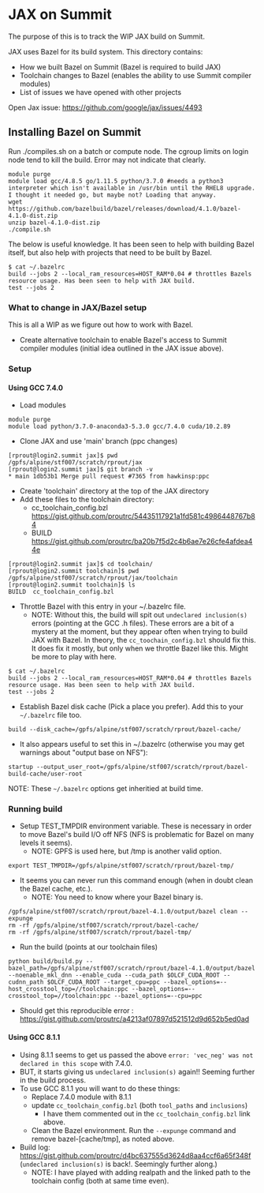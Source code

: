 # JAX on Summit

The purpose of this is to track the WIP JAX build on Summit.

JAX uses Bazel for its build system. This directory contains:

* How we built Bazel on Summit (Bazel is required to build JAX)
* Toolchain changes to Bazel (enables the ability to  use Summit compiler modules)
* List of issues we have opened with other projects

Open Jax issue: https://github.com/google/jax/issues/4493

## Installing Bazel on Summit

Run ./compiles.sh on a batch or compute node. The cgroup limits on login node tend to kill the build. Error may not indicate that clearly. 
```
module purge
module load gcc/4.8.5 go/1.11.5 python/3.7.0 #needs a python3 interpreter which isn't available in /usr/bin until the RHEL8 upgrade. I thought it needed go, but maybe not? Loading that anyway.
wget https://github.com/bazelbuild/bazel/releases/download/4.1.0/bazel-4.1.0-dist.zip
unzip bazel-4.1.0-dist.zip
./compile.sh
```
The below is useful knowledge. It has been seen to help with building Bazel itself, but also help with projects that need to be built by Bazel.

```
$ cat ~/.bazelrc 
build --jobs 2 --local_ram_resources=HOST_RAM*0.04 # throttles Bazels resource usage. Has been seen to help with JAX build.
test --jobs 2
```
### What to change in JAX/Bazel setup

This is all a WIP as we figure out how to work with Bazel.

* Create alternative toolchain to enable Bazel's access to Summit compiler modules (initial idea outlined in the JAX issue above).

### Setup

#### Using GCC 7.4.0

* Load modules
```
module purge
module load python/3.7.0-anaconda3-5.3.0 gcc/7.4.0 cuda/10.2.89
```
* Clone JAX and use 'main' branch (ppc changes)
```
[rprout@login2.summit jax]$ pwd
/gpfs/alpine/stf007/scratch/rprout/jax
[rprout@login2.summit jax]$ git branch -v
* main 1db53b1 Merge pull request #7365 from hawkinsp:ppc
```
* Create 'toolchain' directory at the top of the JAX directory
* Add these files to the toolchain directory:
  * cc_toolchain_config.bzl https://gist.github.com/proutrc/54435117921a1fd581c4986448767b84
  * BUILD https://gist.github.com/proutrc/ba20b7f5d2c4b6ae7e26cfe4afdea44e
```
[rprout@login2.summit jax]$ cd toolchain/
[rprout@login2.summit toolchain]$ pwd
/gpfs/alpine/stf007/scratch/rprout/jax/toolchain
[rprout@login2.summit toolchain]$ ls
BUILD  cc_toolchain_config.bzl
```
* Throttle Bazel with this entry in your ~/.bazelrc file. 
  * NOTE: Without this, the build will spit out `undeclared inclusion(s)` errors (pointing at the GCC .h files). These errors are a bit of a mystery at the moment,           but they appear often when trying to build JAX with Bazel. In theory, the `cc_toochain_config.bzl` should fix this. It does fix it mostly, but only when             we throttle Bazel like this. Might be more to play with here.
```
$ cat ~/.bazelrc 
build --jobs 2 --local_ram_resources=HOST_RAM*0.04 # throttles Bazels resource usage. Has been seen to help with JAX build.
test --jobs 2
```
* Establish Bazel disk cache (Pick a place you prefer). Add this to your `~/.bazelrc` file too.
```
build --disk_cache=/gpfs/alpine/stf007/scratch/rprout/bazel-cache/
```
* It also appears useful to set this in ~/.bazelrc (otherwise you may get warnings about "output base on NFS"):
```
startup --output_user_root=/gpfs/alpine/stf007/scratch/rprout/bazel-build-cache/user-root
```

NOTE: These `~/.bazelrc` options get inheritied at build time.
### Running build

* Setup TEST_TMPDIR environment variable. These is necessary in order to move Bazel's build I/O off NFS (NFS is problematic for Bazel on many levels it seems).
  * NOTE: GPFS is used here, but /tmp is another valid option.
```
export TEST_TMPDIR=/gpfs/alpine/stf007/scratch/rprout/bazel-tmp/
```
* It seems you can never run this command enough (when in doubt clean the Bazel cache, etc.). 
  * NOTE: You need to know where your Bazel binary is. 
```
/gpfs/alpine/stf007/scratch/rprout/bazel-4.1.0/output/bazel clean --expunge
rm -rf /gpfs/alpine/stf007/scratch/rprout/bazel-cache/
rm -rf /gpfs/alpine/stf007/scratch/rprout/bazel-tmp/
```
* Run the build (points at our toolchain files)
```
python build/build.py --bazel_path=/gpfs/alpine/stf007/scratch/rprout/bazel-4.1.0/output/bazel --noenable_mkl_dnn --enable_cuda --cuda_path $OLCF_CUDA_ROOT --cudnn_path $OLCF_CUDA_ROOT --target_cpu=ppc --bazel_options=--host_crosstool_top=//toolchain:ppc --bazel_options=--crosstool_top=//toolchain:ppc --bazel_options=--cpu=ppc
```
* Should get this reproducible error : https://gist.github.com/proutrc/a4213af07897d521512d9d652b5ed0ad 

#### Using GCC 8.1.1

* Using 8.1.1 seems to get us passed the above `error: 'vec_neg' was not declared in this scope` with 7.4.0.
* BUT, it starts giving us `undeclared inclusion(s)` again!! Seeming further in the build process.
* To use GCC 8.1.1 you will want to do these things:
  * Replace 7.4.0 module with 8.1.1
  * update `cc_toolchain_config.bzl` (both `tool_paths` and `inclusions`)
    * I have them commented out in the `cc_toolchain_config.bzl` link above.   
  * Clean the Bazel environment. Run the `--expunge` command and remove bazel-[cache/tmp], as noted above. 
* Build log: https://gist.github.com/proutrc/d4bc637555d3624d8aa4ccf6a65f348f (`undeclared inclusion(s)` is back!. Seemingly further along.)
   * NOTE: I have played with adding realpath and the linked path to the toolchain config (both at same time even). 
